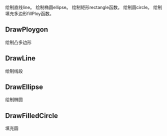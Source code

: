 绘制直线line。
绘制椭圆ellipse。
绘制矩形rectangle函数。
绘制圆circle。
绘制填充多边形fillPloy函数。
## DrawPloygon
绘制凸多边形
## DrawLine
绘制线段
## DrawEllipse
绘制椭圆
## DrawFilledCircle
填充圆
